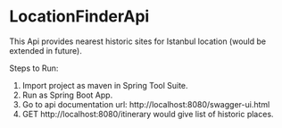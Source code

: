 # LocationFinderApi
This Api provides nearest historic sites for Istanbul location (would be extended in future).

Steps to Run:
1. Import project as maven in Spring Tool Suite.
2. Run as Spring Boot App.
3. Go to api documentation url:
http://localhost:8080/swagger-ui.html
4. GET http://localhost:8080/itinerary would give list of historic places.
